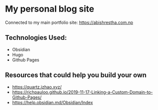 
# My personal blog site
Connected to my main portfolio site:  https://abishrestha.com.np

## Technologies Used:
- Obsidian
- Hugo
- Github Pages
## Resources that could help you build your own
- https://quartz.jzhao.xyz/
- https://richpauloo.github.io/2019-11-17-Linking-a-Custom-Domain-to-Github-Pages/
- https://help.obsidian.md/Obsidian/Index
